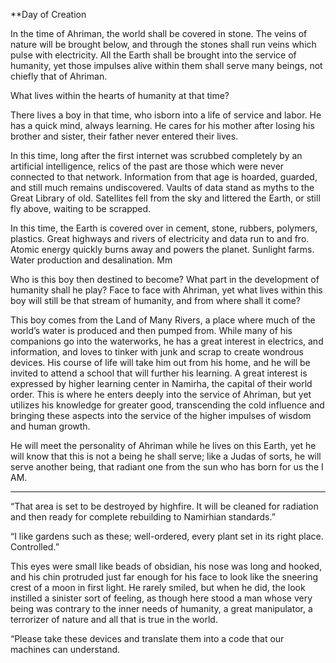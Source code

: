 **Day of Creation

In the time of Ahriman, the world shall be covered in stone. The veins of nature will be brought below, and through the stones shall run veins which pulse with electricity. All the Earth shall be brought into the service of humanity, yet those impulses alive within them shall serve many beings, not chiefly that of Ahriman. 

What lives within the hearts of humanity at that time?

There lives a boy in that time, who isborn into a life of service and labor. He has a quick mind, always learning. He cares for his mother after losing his brother and sister, their father never entered their lives. 

In this time, long after the first internet was scrubbed completely by an artificial intelligence, relics of the past are those which were never connected to that network. Information from that age is hoarded, guarded, and still much remains undiscovered. Vaults of data stand as myths to the Great Library of old. Satellites fell from the sky and littered the Earth, or still fly above, waiting to be scrapped. 

In this time, the Earth is covered over in cement, stone, rubbers, polymers, plastics. Great highways and rivers of electricity and data run to and fro. Atomic energy quickly burns away and powers the planet. Sunlight farms. Water production and desalination. Mm

Who is this boy then destined to become? What part in the development of humanity shall he play? Face to face with Ahriman, yet what lives within this boy will still be that stream of humanity, and from where shall it come?

This boy comes from the Land of Many Rivers, a place where much of the world’s water is produced and then pumped from. While many of his companions go into the waterworks, he has a great interest in electrics, and information, and loves to tinker with junk and scrap to create wondrous devices. His course of life will take him out from his home, and he will be invited to attend a school that will further his learning. A great interest is expressed by higher learning center in Namirha, the capital of their world order. This is where he enters deeply into the service of Ahriman, but yet utilizes his knowledge for greater good, transcending the cold influence and bringing these aspects into the service of the higher impulses of wisdom and human growth. 

He will meet the personality of Ahriman while he lives on this Earth, yet he will know that this is not a being he shall serve; like a Judas of sorts, he will serve another being, that radiant one from the sun who has born for us the I AM. 

---

  

“That area is set to be destroyed by highfire. It will be cleaned for radiation and then ready for complete rebuilding to Namirhian standards.”

“I like gardens such as these; well-ordered, every plant set in its right place. Controlled.”

This eyes were small like beads of obsidian, his nose was long and hooked, and his chin protruded just far enough for his face to look like the sneering crest of a moon in first light. He rarely smiled, but when he did, the look instilled a sinister sort of feeling, as though here stood a man whose very being was contrary to the inner needs of humanity, a great manipulator, a terrorizer of nature and all that is true in the world.

“Please take these devices and translate them into a code that our machines can understand.
